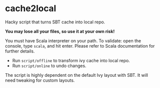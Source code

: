# cache2local
Hacky script that turns SBT cache into local repo.

**You may lose all your files, so use it at your own risk!**

You must have Scala interpreter on your path. To validate: open the console, type `scala`, and hit enter. Please refer to Scala documentation for further details.
- Run `script/offline` to transform ivy cache into local repo.
- Run `script/online` to undo changes.

The script is highly dependent on the default Ivy layout with SBT. It will need tweaking for custom layouts.
